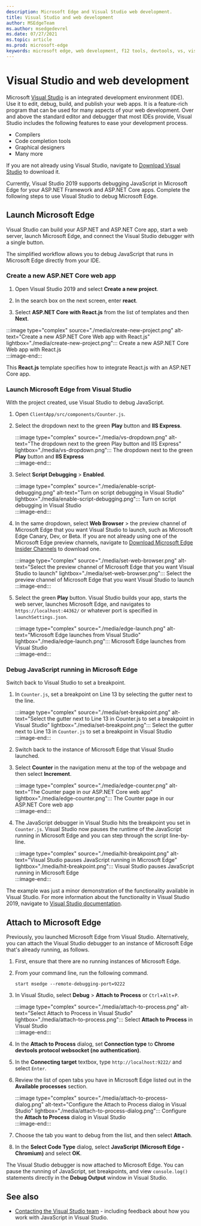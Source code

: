 ```yaml
---
description: Microsoft Edge and Visual Studio web development.
title: Visual Studio and web development
author: MSEdgeTeam
ms.author: msedgedevrel
ms.date: 07/27/2021
ms.topic: article
ms.prod: microsoft-edge
keywords: microsoft edge, web development, f12 tools, devtools, vs, visual studio, debugger
---
```

# Visual Studio and web development

Microsoft [Visual Studio][MicrosoftVisualstudioVs] is an integrated development environment \(IDE\).   Use it to edit, debug, build, and publish your web apps.  It is a feature-rich program that can be used for many aspects of your web development.  Over and above the standard editor and debugger that most IDEs provide, Visual Studio includes the following features to ease your development process.  

*   Compilers  
*   Code completion tools  
*   Graphical designers  
*   Many more  
    
If you are not already using Visual Studio, navigate to [Download Visual Studio][MicrosoftVisualstudioDownloads] to download it.  

Currently, Visual Studio 2019 supports debugging JavaScript in Microsoft Edge for your ASP.NET Framework and ASP.NET Core apps.  Complete the following steps to use Visual Studio to debug Microsoft Edge.  

## Launch Microsoft Edge  

Visual Studio can build your ASP.NET and ASP.NET Core app, start a web server, launch Microsoft Edge, and connect the Visual Studio debugger with a single button.  

The simplified workflow allows you to debug JavaScript that runs in Microsoft Edge directly from your IDE.  

### Create a new ASP.NET Core web app  

1.  Open Visual Studio 2019 and select **Create a new project**.  

1.  In the search box on the next screen, enter **react**.  

1.  Select **ASP.NET Core with React.js** from the list of templates and then **Next**.  

:::image type="complex" source="./media/create-new-project.png" alt-text="Create a new ASP.NET Core Web app with React.js" lightbox="./media/create-new-project.png":::
   Create a new ASP.NET Core Web app with React.js  
:::image-end:::  

This **React.js** template specifies how to integrate React.js with an ASP.NET Core app.  

### Launch Microsoft Edge from Visual Studio  

With the project created, use Visual Studio to debug JavaScript.  

1.  Open `ClientApp/src/components/Counter.js`.  

1.  Select the dropdown next to the green **Play** button and **IIS Express**.  
    
    :::image type="complex" source="./media/vs-dropdown.png" alt-text="The dropdown next to the green Play button and IIS Express" lightbox="./media/vs-dropdown.png":::
       The dropdown next to the green **Play** button and **IIS Express**  
    :::image-end:::  

1.  Select **Script Debugging** > **Enabled**.  

    :::image type="complex" source="./media/enable-script-debugging.png" alt-text="Turn on script debugging in Visual Studio" lightbox="./media/enable-script-debugging.png":::
       Turn on script debugging in Visual Studio  
    :::image-end:::  

1.  In the same dropdown, select **Web Browser** > the preview channel of Microsoft Edge that you want Visual Studio to launch, such as Microsoft Edge Canary, Dev, or Beta.  If you are not already using one of the Microsoft Edge preview channels, navigate to [Download Microsoft Edge Insider Channels][MicrosoftedgeinsiderDownload] to download one.  

    :::image type="complex" source="./media/set-web-browser.png" alt-text="Select the preview channel of Microsoft Edge that you want Visual Studio to launch" lightbox="./media/set-web-browser.png":::
       Select the preview channel of Microsoft Edge that you want Visual Studio to launch  
    :::image-end:::  

1.  Select the green **Play** button.  Visual Studio builds your app, starts the web server, launches Microsoft Edge, and navigates to `https://localhost:44362/` or whatever port is specified in `launchSettings.json`.  

    :::image type="complex" source="./media/edge-launch.png" alt-text="Microsoft Edge launches from Visual Studio" lightbox="./media/edge-launch.png":::
       Microsoft Edge launches from Visual Studio  
    :::image-end:::  

### Debug JavaScript running in Microsoft Edge  

Switch back to Visual Studio to set a breakpoint.  

1.  In `Counter.js`, set a breakpoint on Line 13 by selecting the gutter next to the line.  

    :::image type="complex" source="./media/set-breakpoint.png" alt-text="Select the gutter next to Line 13 in Counter.js to set a breakpoint in Visual Studio" lightbox="./media/set-breakpoint.png":::
       Select the gutter next to Line 13 in `Counter.js` to set a breakpoint in Visual Studio  
    :::image-end:::  

1.  Switch back to the instance of Microsoft Edge that Visual Studio launched.  

1.  Select **Counter** in the navigation menu at the top of the webpage and then select **Increment**.  

    :::image type="complex" source="./media/edge-counter.png" alt-text="The Counter page in our ASP.NET Core web app" lightbox="./media/edge-counter.png":::
       The Counter page in our ASP.NET Core web app  
    :::image-end:::  

1.  The JavaScript debugger in Visual Studio hits the breakpoint you set in `Counter.js`.  Visual Studio now pauses the runtime of the JavaScript running in Microsoft Edge and you can step through the script line-by-line.  

    :::image type="complex" source="./media/hit-breakpoint.png" alt-text="Visual Studio pauses JavaScript running in Microsoft Edge" lightbox="./media/hit-breakpoint.png":::
       Visual Studio pauses JavaScript running in Microsoft Edge  
    :::image-end:::  

The example was just a minor demonstration of the functionality available in Visual Studio.  For more information about the functionality in Visual Studio 2019, navigate to [Visual Studio documentation][VisualStudioWindowsIndex].  

## Attach to Microsoft Edge  

Previously, you launched Microsoft Edge from Visual Studio.  Alternatively, you can attach the Visual Studio debugger to an instance of Microsoft Edge that's already running, as follows.  

1.  First, ensure that there are no running instances of Microsoft Edge.  

1.  From your command line, run the following command.  

    ```console
    start msedge --remote-debugging-port=9222
    ```  

1.  In Visual Studio, select **Debug** > **Attach to Process** or `Ctrl`+`Alt`+`P`.  

    :::image type="complex" source="./media/attach-to-process.png" alt-text="Select Attach to Process in Visual Studio" lightbox="./media/attach-to-process.png":::
       Select **Attach to Process** in Visual Studio  
    :::image-end:::  

1.  In the **Attach to Process** dialog, set **Connection type** to **Chrome devtools protocol websocket (no authentication)**.  

1.  In the **Connecting target** textbox, type `http://localhost:9222/` and select `Enter`.  

1.  Review the list of open tabs you have in Microsoft Edge listed out in the **Available processes** section.  

    :::image type="complex" source="./media/attach-to-process-dialog.png" alt-text="Configure the Attach to Process dialog in Visual Studio" lightbox="./media/attach-to-process-dialog.png":::
       Configure the **Attach to Process** dialog in Visual Studio  
    :::image-end:::  

1.  Choose the tab you want to debug from the list, and then select **Attach**.  

1.  In the **Select Code Type** dialog, select **JavaScript (Microsoft Edge - Chromium)** and select **OK**.  

The Visual Studio debugger is now attached to Microsoft Edge.  You can pause the running of JavaScript, set breakpoints, and view `console.log()` statements directly in the **Debug Output** window in Visual Studio.  


<!-- ====================================================================== -->
## See also

*  [Contacting the Visual Studio team][Contact] - including feedback about how you work with JavaScript in Visual Studio.


<!-- ====================================================================== -->
<!-- links -->
[Contact]: ../contact.md#visual-studio-team "Contacting the Microsoft Edge team | Microsoft Edge Developer documentation"
<!-- external links -->
[VisualStudioWindowsIndex]: /visualstudio/windows/index "Visual Studio documentation | Microsoft Docs"  

[MicrosoftVisualstudioDownloads]: https://visualstudio.microsoft.com/downloads "Download Visual Studio"  
[MicrosoftVisualstudioVs]: https://visualstudio.microsoft.com/vs "Visual Studio IDE"  

[MicrosoftedgeinsiderDownload]: https://www.microsoftedgeinsider.com/download "Download Microsoft Edge Insider Channels"  

[TwitterIntentTweetViualstudioEdgdevtools]: https://twitter.com/intent/tweet?text=@VisualStudio+@EdgeDevTools "Tweet to @VisualStudio and @EdgeDevTools | Twitter"  
